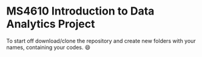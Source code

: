 # MS4610 Introduction to Data Analytics Project

To start off download/clone the repository and create new folders with your names, containing your codes. :smile: